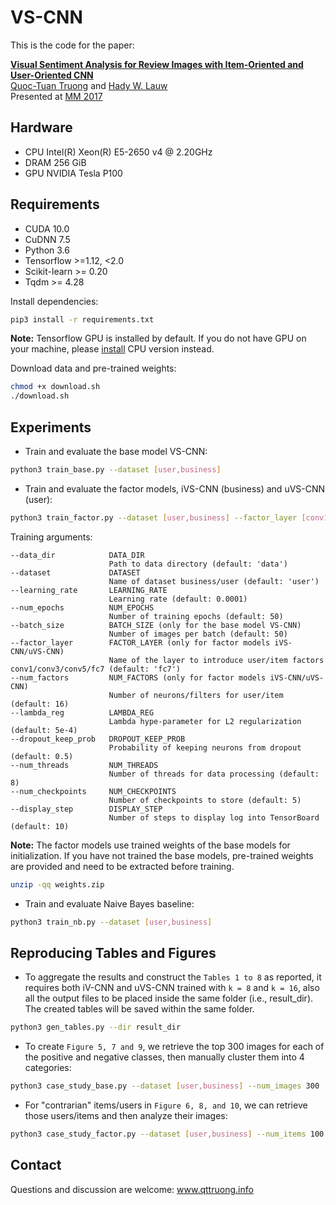 # VS-CNN

This is the code for the paper:

**[Visual Sentiment Analysis for Review Images with Item-Oriented and User-Oriented CNN](https://www.researchgate.net/publication/320541140_Visual_Sentiment_Analysis_for_Review_Images_with_Item-Oriented_and_User-Oriented_CNN)**
<br>
[Quoc-Tuan Truong](http://www.qttruong.info/) and [Hady W. Lauw](http://www.hadylauw.com/)
<br>
Presented at [MM 2017](http://www.acmmm.org/2017/)

## Hardware

- CPU Intel(R) Xeon(R) E5-2650 v4 @ 2.20GHz
- DRAM 256 GiB
- GPU NVIDIA Tesla P100

## Requirements

- CUDA 10.0
- CuDNN 7.5
- Python 3.6
- Tensorflow >=1.12, <2.0
- Scikit-learn >= 0.20
- Tqdm >= 4.28

Install dependencies:

```bash
pip3 install -r requirements.txt
```
**Note:**
Tensorflow GPU is installed by default. If you do not have GPU on your machine, please [install](https://www.tensorflow.org/install) CPU version instead.

Download data and pre-trained weights:

```bash
chmod +x download.sh
./download.sh
```

## Experiments

- Train and evaluate the base model VS-CNN:

```bash
python3 train_base.py --dataset [user,business]
```

- Train and evaluate the factor models, iVS-CNN (business) and uVS-CNN (user):

```bash
python3 train_factor.py --dataset [user,business] --factor_layer [conv1,conv3,conv5,fc7] --num_factors 16
```
Training arguments:
```
--data_dir            DATA_DIR
                      Path to data directory (default: 'data')
--dataset             DATASET
                      Name of dataset business/user (default: 'user')
--learning_rate       LEARNING_RATE
                      Learning rate (default: 0.0001)
--num_epochs          NUM_EPOCHS
                      Number of training epochs (default: 50)
--batch_size          BATCH_SIZE (only for the base model VS-CNN)
                      Number of images per batch (default: 50)
--factor_layer        FACTOR_LAYER (only for factor models iVS-CNN/uVS-CNN)
                      Name of the layer to introduce user/item factors conv1/conv3/conv5/fc7 (default: 'fc7')
--num_factors         NUM_FACTORS (only for factor models iVS-CNN/uVS-CNN)
                      Number of neurons/filters for user/item (default: 16)
--lambda_reg          LAMBDA_REG
                      Lambda hype-parameter for L2 regularization (default: 5e-4)
--dropout_keep_prob   DROPOUT_KEEP_PROB
                      Probability of keeping neurons from dropout (default: 0.5)
--num_threads         NUM_THREADS
                      Number of threads for data processing (default: 8)
--num_checkpoints     NUM_CHECKPOINTS
                      Number of checkpoints to store (default: 5)
--display_step        DISPLAY_STEP
                      Number of steps to display log into TensorBoard (default: 10)
```

**Note:**
The factor models use trained weights of the base models for initialization. If you have not trained the base models, pre-trained weights are provided and need to be extracted before training.

```bash
unzip -qq weights.zip
```

- Train and evaluate Naive Bayes baseline:

```bash
python3 train_nb.py --dataset [user,business]
```

## Reproducing Tables and Figures

- To aggregate the results and construct the `Tables 1 to 8` as reported, it requires both iV-CNN and uVS-CNN trained with `k = 8` and `k = 16`, also all the output files to be placed inside the same folder (i.e., result_dir). 
The created tables will be saved within the same folder.
```bash
python3 gen_tables.py --dir result_dir
```

- To create `Figure 5, 7 and 9`, we retrieve the top 300 images for each of the positive and negative classes, then manually cluster them into 4 categories:
```bash
python3 case_study_base.py --dataset [user,business] --num_images 300
```

- For "contrarian" items/users in `Figure 6, 8, and 10`, we can retrieve those users/items and then analyze their images:
```bash
python3 case_study_factor.py --dataset [user,business] --num_items 100 --input_dir selected_images --output_dir retrieved_items
```

## Contact

Questions and discussion are welcome: www.qttruong.info
